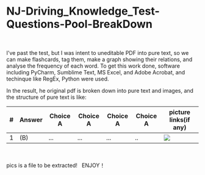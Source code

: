 # NJ-Driving_Knowledge_Test-Questions-Pool-BreakDown
&nbsp;

I've past the test, but I was intent to uneditable PDF into pure text, so we can make flashcards, tag them, make a graph showing their relations, and analyse the frequency of each word. To get this work done, software including PyCharm, Sumblime Text, MS Excel, and Adobe Acrobat,  and techinque like RegEx, Python were used.
&nbsp;

In the result, he original pdf is broken down into pure text and images, and the structure of pure text is like:
&nbsp;

| #    | Answer | Choice A | Choice A | Choice A | Choice A | picture links(if any)          |
| ---- | ------ | -------- | -------- | -------- | -------- | ------------------------------ |
| 1    | (B)    | ...      | ...      | ...      | ..       | <img src = "../pics/xxx.jpeg"> |



&nbsp;
&nbsp;


pics is a file to be extracted!
&nbsp;
ENJOY！
